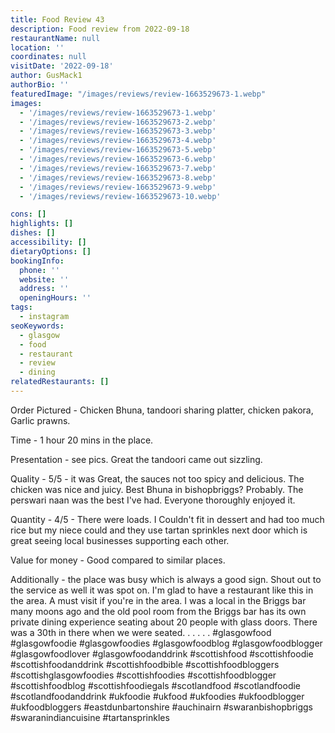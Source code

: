 ```yaml
---
title: Food Review 43
description: Food review from 2022-09-18
restaurantName: null
location: ''
coordinates: null
visitDate: '2022-09-18'
author: GusMack1
authorBio: ''
featuredImage: "/images/reviews/review-1663529673-1.webp"
images:
  - '/images/reviews/review-1663529673-1.webp'
  - '/images/reviews/review-1663529673-2.webp'
  - '/images/reviews/review-1663529673-3.webp'
  - '/images/reviews/review-1663529673-4.webp'
  - '/images/reviews/review-1663529673-5.webp'
  - '/images/reviews/review-1663529673-6.webp'
  - '/images/reviews/review-1663529673-7.webp'
  - '/images/reviews/review-1663529673-8.webp'
  - '/images/reviews/review-1663529673-9.webp'
  - '/images/reviews/review-1663529673-10.webp'

cons: []
highlights: []
dishes: []
accessibility: []
dietaryOptions: []
bookingInfo:
  phone: ''
  website: ''
  address: ''
  openingHours: ''
tags:
  - instagram
seoKeywords:
  - glasgow
  - food
  - restaurant
  - review
  - dining
relatedRestaurants: []
---
```

Order Pictured - Chicken Bhuna, tandoori sharing platter, chicken pakora, Garlic prawns.

Time - 1 hour 20 mins in the place.

Presentation - see pics. Great the tandoori came out sizzling.

Quality - 5/5 - it was Great, the sauces not too spicy and delicious. The chicken was nice and juicy. Best Bhuna in bishopbriggs? Probably. The perswari naan was the best I've had. Everyone thoroughly enjoyed it.

Quantity - 4/5 - There were loads. I Couldn't fit in dessert and had too much rice but my niece could and they use tartan sprinkles next door which is great seeing local businesses supporting each other.

Value for money - Good compared to similar places.

Additionally - the place was busy which is always a good sign. Shout out to the service as well it was spot on. I'm glad to have a restaurant like this in the area. A must visit if you're in the area. I was a local in the Briggs bar many moons ago and the old pool room from the Briggs bar has its own private dining experience seating about 20 people with glass doors. There was a 30th in there when we were seated.
.
.
.
.
.
#glasgowfood #glasgowfoodie #glasgowfoodies #glasgowfoodblog #glasgowfoodblogger #glasgowfoodlover #glasgowfoodanddrink #scottishfood #scottishfoodie #scottishfoodanddrink #scottishfoodbible #scottishfoodbloggers #scottishglasgowfoodies #scottishfoodies #scottishfoodblogger #scottishfoodblog #scottishfoodiegals #scotlandfood #scotlandfoodie #scotlandfoodanddrink #ukfoodie #ukfood #ukfoodies #ukfoodblogger #ukfoodbloggers #eastdunbartonshire #auchinairn #swaranbishopbriggs #swaranindiancuisine #tartansprinkles
